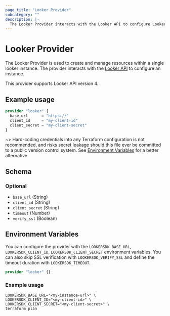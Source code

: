 ```yaml
---
page_title: "Looker Provider"
subcategory: ""
description: |-
  The Looker Provider interacts with the Looker API to configure Looker resources.
---
```


# Looker Provider

The Looker Provider is used to create and manage resources within a single looker instance. The provider interacts with the [Looker API](https://developers.looker.com/api/explorer/4.0/) to configure an instance.

This provider supports Looker API version 4.

## Example usage

```terraform
provider "looker" {
  base_url      = "https://"
  client_id     = "my-client-id"
  client_secret = "my-client-secret"
}
```
~> Hard-coding credentials into any Terraform configuration is not recommended, and risks secret leakage should this
file ever be committed to a public version control system. See [Environment Variables](#environment-variables) for a
better alternative.

<!-- schema generated by tfplugindocs -->
## Schema

### Optional

- `base_url` (String)
- `client_id` (String)
- `client_secret` (String)
- `timeout` (Number)
- `verify_ssl` (Boolean)

## Environment Variables

You can configure the provider with the `LOOKERSDK_BASE_URL`,
`LOOKERSDK_CLIENT_ID`, `LOOKERSDK_CLIENT_SECRET` environment variables. You can
also skip SSL verification with `LOOKERSDK_VERIFY_SSL` and define the timeout
duration with `LOOKERSDK_TIMEOUT`.

```terraform
provider "looker" {}
```

### Example usage

```shell
LOOKERSDK_BASE_URL="<my-instance-url>" \
LOOKERSDK_CLIENT_ID="<my-client-id>" \
LOOKERSDK_CLIENT_SECRET="<my-client-secret>" \
terraform plan
```
